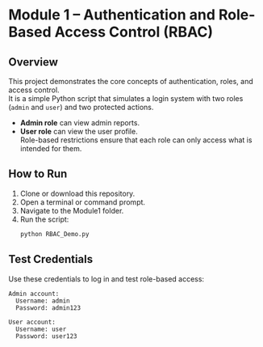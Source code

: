 # Module 1 – Authentication and Role-Based Access Control (RBAC)

## Overview
This project demonstrates the core concepts of authentication, roles, and access control.  
It is a simple Python script that simulates a login system with two roles (`admin` and `user`) and two protected actions.  
- **Admin role** can view admin reports.  
- **User role** can view the user profile.  
Role-based restrictions ensure that each role can only access what is intended for them.

## How to Run
1. Clone or download this repository.  
2. Open a terminal or command prompt.  
3. Navigate to the Module1 folder.  
4. Run the script:  
   ```bash
   python RBAC_Demo.py

## Test Credentials
Use these credentials to log in and test role-based access:

```text
Admin account:
  Username: admin
  Password: admin123

User account:
  Username: user
  Password: user123
